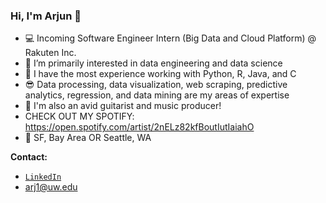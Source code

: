 ### Hi, I'm Arjun 👋

- 💻 Incoming Software Engineer Intern (Big Data and Cloud Platform) @ Rakuten Inc.
- 🧠 I’m primarily interested in data engineering and data science
- 💬 I have the most experience working with Python, R, Java, and C
- 😎 Data processing, data visualization, web scraping, predictive analytics, regression, and data mining are my areas of expertise
- 🎸 I'm also an avid guitarist and music producer!
- CHECK OUT MY SPOTIFY: https://open.spotify.com/artist/2nELz82kfBoutIutIaiahO
- 📍 SF, Bay Area OR Seattle, WA

**Contact:**
- [`LinkedIn`](https://www.linkedin.com/in/arjun-srivastava042701/)
- arj1@uw.edu
